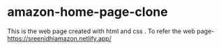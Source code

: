 # amazon-home-page-clone
This is the web page created with html and css .
To refer the web page-https://sreenidhiamazon.netlify.app/
